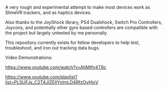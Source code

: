 A very rough and experimental attempt to make most devices work as SlimeVR trackers, and as haptics devices.

Also thanks to the JoyShock library, PS4 Dualshock, Switch Pro Controllers, Joycons, and potentially other gyro based controllers are compatible with the project but largely untested by me personally.

This repository currently exists for fellow developers to help test, troubleshoot, and iron out tracking data bugs.

Video Demonstrations:

https://www.youtube.com/watch?v=AtjMtfv4T8c

https://www.youtube.com/playlist?list=PLSUFJs_C2T4JIZElIYnImLD4RfzOyHjxV
